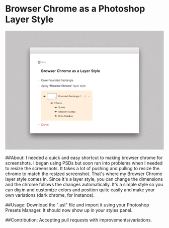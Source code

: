 Browser Chrome as a Photoshop Layer Style
=======================

![Screenshot](/README/Browser-Chrome-as-Layer-Style.png)


##About:
I needed a quick and easy shortcut to making browser chrome for screenshots. I began using PSDs but soon ran into problems when I needed to resize the screenshots. It takes a lot of pushing and pulling to resize the chrome to match the resized screenshot. That's where my Browser Chrome layer style comes in. Since it's a layer style, you can change the dimensions and the chrome follows the changes automatically. It's a simple style so you can dig in and customize colors and position quite easily and make your own variations (dark chrome, for instance).

##Usage:
Download the ".asl" file and import it using your Photoshop Presets Manager. It should now show up in your styles panel.

##Contribution:
Accepting pull requests with improvements/variations.
